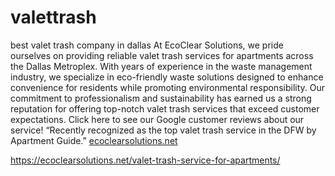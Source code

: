 # valettrash
best valet trash company in dallas
At EcoClear Solutions, we pride ourselves on providing reliable valet trash services for apartments across the Dallas Metroplex. With years of experience in the waste management industry, we specialize in eco-friendly waste solutions designed to enhance convenience for residents while promoting environmental responsibility. Our commitment to professionalism and sustainability has earned us a strong reputation for offering top-notch valet trash services that exceed customer expectations. Click here to see our Google customer reviews about our service!  “Recently recognized as the top valet trash service in the DFW by Apartment Guide.”
<a href="ecoclearsolutions.net">ecoclearsolutions.net</a>

<a href="https://ecoclearsolutions.net/valet-trash-service-for-apartments/">https://ecoclearsolutions.net/valet-trash-service-for-apartments/</a>
